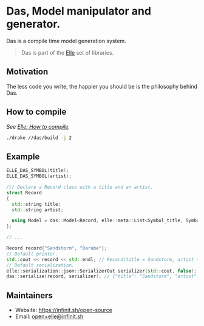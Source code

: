# Das, Model manipulator and generator.

Das is a compile time model generation system.

> Das is part of the [Elle](https://github.com/infinit/elle) set of libraries.

## Motivation

The less code you write, the happier you should be is the philosophy behind Das.

## How to compile

_See [Elle: How to compile](https://github.com/infinit/elle#how-to-compile)._

```bash
./drake //das/build -j 2
```

## Example

```cpp
ELLE_DAS_SYMBOL(title);
ELLE_DAS_SYMBOL(artist);

/// Declare a Record class with a title and an artist.
struct Record
{
  std::string title;
  std::string artist;

  using Model = das::Model<Record, elle::meta::List<Symbol_title, Symbol_artist>>;
};

// ...

Record record{"Sandstorm", "Darube"};
// Default printer.
std::cout << record << std::endl; // Record(title = Sandstorm, artist = Darube)
// Default serialization.
elle::serialization::json::SerializerOut serializer(std::cout, false);
das::serialize(record, serializer); // {"title": "Sandstorm", "artist": "Darube"}
```

## Maintainers

 * Website: https://infinit.sh/open-source
 * Email: open+elle@infinit.sh
